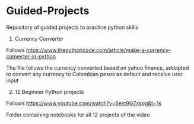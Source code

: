 # Guided-Projects
Repository of guided projects to practice python skills

1. Currency Converter

Follows https://www.thepythoncode.com/article/make-a-currency-converter-in-python

The file follows the currency converted based on yahoo finance, addapted to convert any currency to Colombian pesos as default and receive user input

2. 12 Beginner Python projects

Follows https://www.youtube.com/watch?v=8ext9G7xspg&t=1s

Folder containing notebooks for all 12 projects of the video
